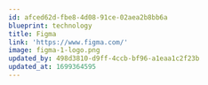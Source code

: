 ```yaml
---
id: afced62d-fbe8-4d08-91ce-02aea2b8bb6a
blueprint: technology
title: Figma
link: 'https://www.figma.com/'
image: figma-1-logo.png
updated_by: 498d3810-d9ff-4ccb-bf96-a1eaa1c2f23b
updated_at: 1699364595
---
```

